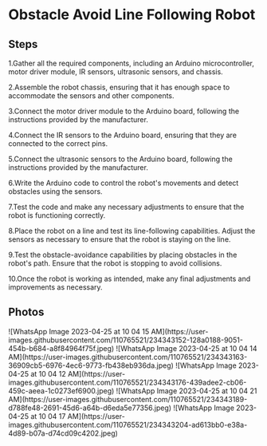 
<html>
<head>
<meta charset="utf-8">

</head>
	<h1>Obstacle Avoid Line Following Robot</h1>

<body>
<h2>Steps</h2>
<p>1.Gather all the required components, including an Arduino microcontroller, motor driver module, IR sensors, ultrasonic sensors, and chassis.</p>
<p>2.Assemble the robot chassis, ensuring that it has enough space to accommodate the sensors and other components.</p>
<p>3.Connect the motor driver module to the Arduino board, following the instructions provided by the manufacturer.</p>
<p>4.Connect the IR sensors to the Arduino board, ensuring that they are connected to the correct pins.</p>
<p>5.Connect the ultrasonic sensors to the Arduino board, following the instructions provided by the manufacturer.</p>
<p>6.Write the Arduino code to control the robot's movements and detect obstacles using the sensors.</p>
<p>7.Test the code and make any necessary adjustments to ensure that the robot is functioning correctly.</p>
<p>8.Place the robot on a line and test its line-following capabilities. Adjust the sensors as necessary to ensure that the robot is staying on the line.</p>
<p>9.Test the obstacle-avoidance capabilities by placing obstacles in the robot's path. Ensure that the robot is stopping to avoid collisions.</p>
<p>10.Once the robot is working as intended, make any final adjustments and improvements as necessary.</p>
	<h2>Photos</h2>
	![WhatsApp Image 2023-04-25 at 10 04 15 AM](https://user-images.githubusercontent.com/110765521/234343152-128a0188-9051-454b-b684-a8f84964f75f.jpeg)
![WhatsApp Image 2023-04-25 at 10 04 14 AM](https://user-images.githubusercontent.com/110765521/234343163-36909cb5-6976-4ec6-9773-fb438eb936da.jpeg)
![WhatsApp Image 2023-04-25 at 10 04 12 AM](https://user-images.githubusercontent.com/110765521/234343176-439adee2-cb06-459c-aeea-1c0273ef6900.jpeg)
![WhatsApp Image 2023-04-25 at 10 04 21 AM](https://user-images.githubusercontent.com/110765521/234343189-d788fe48-2691-45d6-a64b-d6eda5e77356.jpeg)
![WhatsApp Image 2023-04-25 at 10 04 17 AM](https://user-images.githubusercontent.com/110765521/234343204-ad613bb0-e38a-4d89-b07a-d74cd09c4202.jpeg)

	
</body>
</html>
